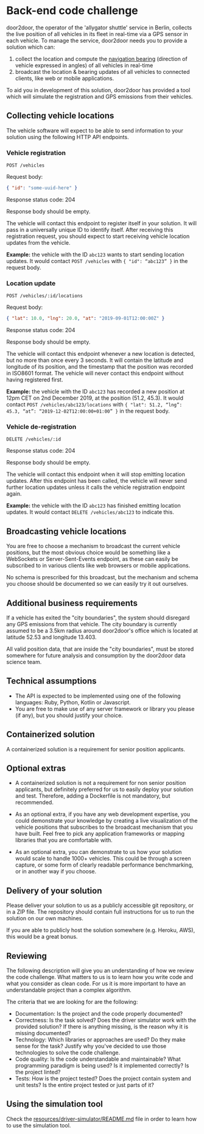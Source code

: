 # Back-end code challenge

door2door, the operator of the 'allygator shuttle' service in Berlin, collects the live position of all vehicles in its fleet in real-time via a GPS sensor in each vehicle. To manage the service, door2door needs you to provide a solution which can:

1. collect the location and compute the [navigation bearing](https://en.wikipedia.org/wiki/Bearing_(navigation)) (direction of vehicle expressed in angles) of all vehicles in real-time
2. broadcast the location & bearing updates of all vehicles to connected clients, like web or mobile applications.

To aid you in development of this solution, door2door has provided a tool which will simulate the registration and GPS emissions from their vehicles.

## Collecting vehicle locations

The vehicle software will expect to be able to send information to your solution using the following HTTP API endpoints.

### Vehicle registration

`POST /vehicles`

Request body:

```json
{ "id": "some-uuid-here" }
```

Response status code: 204

Response body should be empty.

The vehicle will contact this endpoint to register itself in your solution. It will pass in a universally unique ID to identify itself. After receiving this registration request, you should expect to start receiving vehicle location updates from the vehicle.

**Example:** the vehicle with the ID `abc123` wants to start sending location updates. It would contact `POST /vehicles` with ``{ "id": “abc123” }`` in the request body.

### Location update

`POST /vehicles/:id/locations`

Request body:

```json
{ "lat": 10.0, "lng": 20.0, "at": "2019-09-01T12:00:00Z" }
```

Response status code: 204

Response body should be empty.

The vehicle will contact this endpoint whenever a new location is detected, but no more than once every 3 seconds. It will contain the latitude and longitude of its position, and the timestamp that the position was recorded in ISO8601 format. The vehicle will never contact this endpoint without having registered first.

**Example:** the vehicle with the ID `abc123` has recorded a new position at 12pm CET on 2nd December 2019, at the position (51.2, 45.3). It would contact `POST /vehicles/abc123/locations` with ``{ "lat": 51.2, “lng”: 45.3, “at”: “2019-12-02T12:00:00+01:00” }`` in the request body.

### Vehicle de-registration

`DELETE /vehicles/:id`

Response status code: 204

Response body should be empty.

The vehicle will contact this endpoint when it will stop emitting location updates. After this endpoint has been called, the vehicle will never send further location updates unless it calls the vehicle registration endpoint again.

**Example:** the vehicle with the ID `abc123` has finished emitting location updates. It would contact `DELETE /vehicles/abc123` to indicate this.

## Broadcasting vehicle locations

You are free to choose a mechanism to broadcast the current vehicle positions, but the most obvious choice would be something like a WebSockets or Server-Sent-Events endpoint, as these can easily be subscribed to in various clients like web browsers or mobile applications.

No schema is prescribed for this broadcast, but the mechanism and schema you choose should be documented so we can easily try it out ourselves.

## Additional business requirements

If a vehicle has exited the "city boundaries", the system should disregard any GPS emissions from that vehicle. The city boundary is currently assumed to be a 3.5km radius around door2door's office which is located at latitude 52.53 and longitude 13.403.

All valid position data, that are inside the "city boundaries", must be stored somewhere for future analysis and consumption by the door2door data science team.

## Technical assumptions

* The API is expected to be implemented using one of the following languages: Ruby, Python, Kotlin or Javascript.
* You are free to make use of any server framework or library you please (if any), but you should justify your choice.

## Containerized solution

A containerized solution is a requirement for senior position applicants.

## Optional extras

* A containerized solution is not a requirement for non senior position applicants, but definitely preferred for us to easily deploy your solution and test. Therefore, adding a Dockerfile is not mandatory, but recommended.

* As an optional extra, if you have any web development expertise, you could demonstrate your knowledge by creating a live visualization of the vehicle positions that subscribes to the broadcast mechanism that you have built. Feel free to pick any application frameworks or mapping libraries that you are comfortable with.

* As an optional extra, you can demonstrate to us how your solution would scale to handle 1000+ vehicles. This could be through a screen capture, or some form of clearly readable performance benchmarking, or in another way if you choose.

## Delivery of your solution

Please deliver your solution to us as a publicly accessible git repository, or in a ZIP file. The repository should contain full instructions for us to run the solution on our own machines.

If you are able to publicly host the solution somewhere (e.g. Heroku, AWS), this would be a great bonus.

## Reviewing

The following description will give you an understanding of how we review the code challenge. What matters to us is to learn how you write code and what you consider as clean code. For us it is more important to have an understandable project than a complex algorithm.

The criteria that we are looking for are the following:

- Documentation: Is the project and the code properly documented?
- Correctness: Is the task solved? Does the driver simulator work with the provided solution? If there is anything missing, is the reason why it is missing documented?
- Technology: Which libraries or approaches are used? Do they make sense for the task? Justify why you've decided to use those technologies to solve the code challenge.
- Code quality: Is the code understandable and maintainable? What programming paradigm is being used? Is it implemented correctly? Is the project linted?
- Tests: How is the project tested? Does the project contain system and unit tests? Is the entire project tested or just parts of it?

## Using the simulation tool

Check the [resources/driver-simulator/README.md](../resources/driver-simulator/README.md) file in order to learn how to use the simulation tool.
